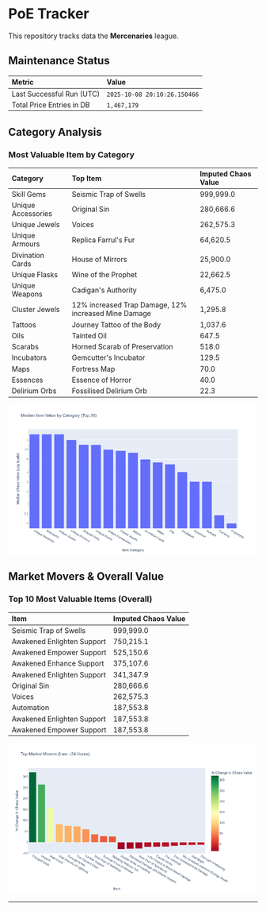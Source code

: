 # PoE Tracker

This repository tracks data the **Mercenaries** league.

## Maintenance Status

<!-- START_MAINTENANCE -->
| Metric | Value |
|:---|:---|
| Last Successful Run (UTC) | `2025-10-08 20:10:26.150466` |
| Total Price Entries in DB | `1,467,179` |

<!-- END_MAINTENANCE -->

## Category Analysis

<!-- START_CATEGORY_ANALYSIS -->
### Most Valuable Item by Category
| Category | Top Item | Imputed Chaos Value |
| :--- | :--- | :--- |
| Skill Gems | Seismic Trap of Swells | 999,999.0 |
| Unique Accessories | Original Sin | 280,666.6 |
| Unique Jewels | Voices | 262,575.3 |
| Unique Armours | Replica Farrul's Fur | 64,620.5 |
| Divination Cards | House of Mirrors | 25,900.0 |
| Unique Flasks | Wine of the Prophet | 22,662.5 |
| Unique Weapons | Cadigan's Authority | 6,475.0 |
| Cluster Jewels | 12% increased Trap Damage, 12% increased Mine Damage | 1,295.8 |
| Tattoos | Journey Tattoo of the Body | 1,037.6 |
| Oils | Tainted Oil | 647.5 |
| Scarabs | Horned Scarab of Preservation | 518.0 |
| Incubators | Gemcutter's Incubator | 129.5 |
| Maps | Fortress Map | 70.0 |
| Essences | Essence of Horror | 40.0 |
| Delirium Orbs | Fossilised Delirium Orb | 22.3 |


![Category Analysis Chart](charts/category_analysis.png)
<!-- END_CATEGORY_ANALYSIS -->

## Market Movers & Overall Value

<!-- START_ANALYSIS -->
### Top 10 Most Valuable Items (Overall)
| Item | Imputed Chaos Value |
| :--- | :--- |
| Seismic Trap of Swells | 999,999.0 |
| Awakened Enlighten Support | 750,215.1 |
| Awakened Empower Support | 525,150.6 |
| Awakened Enhance Support | 375,107.6 |
| Awakened Enlighten Support | 341,347.9 |
| Original Sin | 280,666.6 |
| Voices | 262,575.3 |
| Automation | 187,553.8 |
| Awakened Enlighten Support | 187,553.8 |
| Awakened Empower Support | 187,553.8 |


![Market Movers Chart](charts/market_movers.png)
<!-- END_ANALYSIS -->

---
